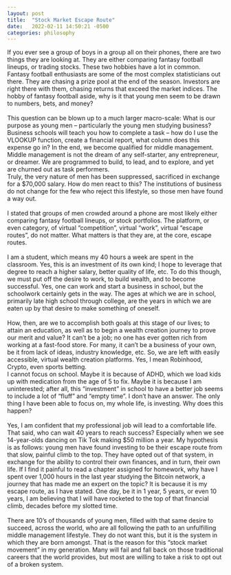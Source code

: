 ```yaml
---
layout: post
title:  "Stock Market Escape Route"
date:   2022-02-11 14:50:21 -0500
categories: philosophy
---
```


If you ever see a group of boys in a group all on their phones, there are two things they are looking at. They are either comparing fantasy football lineups, or trading stocks. These two hobbies have a lot in common. Fantasy football enthusiasts are some of the most complex statisticians out there. They are chasing a prize pool at the end of the season. Investors are right there with them, chasing returns that exceed the market indices. The hobby of fantasy football aside, why is it that young men seem to be drawn to numbers, bets, and money? 
<br>
<br>
This question can be blown up to a much larger macro-scale: What is our purpose as young men – particularly the young men studying business? 
<br>
Business schools will teach you how to complete a task – how do I use the VLOOKUP function, create a financial report, what column does this expense go in? In the end, we become qualified for middle management. Middle management is not the dream of any self-starter, any entrepreneur, or dreamer. We are programmed to build, to lead, and to explore, and yet are churned out as task performers. 
<br>
Truly, the very nature of men has been suppressed, sacrificed in exchange for a $70,000 salary. How do men react to this? The institutions of business do not change for the few who reject this lifestyle, so those men have found a way out. 
<br>
<br>
I stated that groups of men crowded around a phone are most likely either comparing fantasy football lineups, or stock portfolios. The platform, or even category, of virtual “competition”, virtual “work”, virtual “escape routes”, do not matter. What matters is that they are, at the core, escape routes.
<br>
<br>
I am a student, which means my 40 hours a week are spent in the classroom. Yes, this is an investment of its own kind; I hope to leverage that degree to reach a higher salary, better quality of life, etc. To do this though, we must put off the desire to work, to build wealth, and to become successful. Yes, one can work and start a business in school, but the schoolwork certainly gets in the way. The ages at which we are in school, primarily late high school through college, are the years in which we are eaten up by that desire to make something of oneself. 
<br>
<br>
How, then, are we to accomplish both goals at this stage of our lives; to attain an education, as well as to begin a wealth creation journey to prove our merit and value? It can’t be a job; no one has ever gotten rich from working at a fast-food store. For many, it can’t be a business of your own, be it from lack of ideas, industry knowledge, etc. So, we are left with easily accessible, virtual wealth creation platforms. Yes, I mean Robinhood, Crypto, even sports betting.
<br>
I cannot focus on school. Maybe it is because of ADHD, which we load kids up with medication from the age of 5 to fix. Maybe it is because I am uninterested; after all, this “investment” in school to have a better job seems to include a lot of “fluff” and “empty time”. I don’t have an answer. The only thing I have been able to focus on, my whole life, is investing. Why does this happen?
<br>
<br>
Yes, I am confident that my professional job will lead to a comfortable life. That said, who can wait 40 years to reach success? Especially when we see 14-year-olds dancing on Tik Tok making $50 million a year. My hypothesis is as follows: young men have found investing to be their escape route from that slow, painful climb to the top. They have opted out of that system, in exchange for the ability to control their own finances, and in turn, their own life. If I find it painful to read a chapter assigned for homework, why have I spent over 1,000 hours in the last year studying the Bitcoin network, a journey that has made me an expert on the topic? It is because it is my escape route, as I have stated. One day, be it in 1 year, 5 years, or even 10 years, I am believing that I will have rocketed to the top of that financial climb, decades before my slotted time. 
<br>
<br>
There are 10’s of thousands of young men, filled with that same desire to succeed, across the world, who are all following the path to an unfulfilling middle management lifestyle. They do not want this, but it is the system in which they are born amongst. That is the reason for this “stock market movement” in my generation. Many will fail and fall back on those traditional careers that the world provides, but most are willing to take a risk to opt out of a broken system. 



